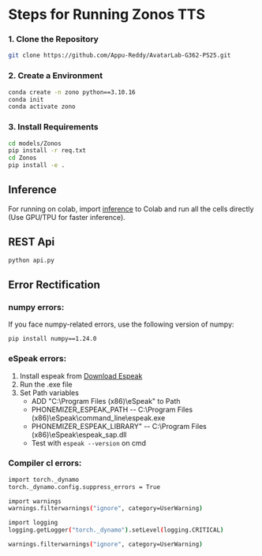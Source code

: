 # Steps for Running Zonos TTS

### 1. Clone the Repository

```bash
git clone https://github.com/Appu-Reddy/AvatarLab-G362-PS25.git
```


### 2. Create a Environment

```bash
conda create -n zono python==3.10.16
conda init
conda activate zono
```

### 3. Install Requirements

```bash
cd models/Zonos
pip install -r req.txt
cd Zonos
pip install -e .
```

## Inference

For running on colab, import [inference](inference.ipynb) to Colab and run all the cells directly (Use GPU/TPU for faster inference).

## REST Api

```python
python api.py
```

## Error Rectification

### numpy errors:
If you face numpy-related errors, use the following version of numpy:
    
    pip install numpy==1.24.0

### eSpeak errors:
1. Install espeak from [Download Espeak](https://espeak.sourceforge.net/download.html)
2. Run the .exe file
3. Set Path variables
    - ADD "C:\Program Files (x86)\eSpeak" to Path
    - PHONEMIZER_ESPEAK_PATH -- C:\Program Files (x86)\eSpeak\command_line\espeak.exe
    - PHONEMIZER_ESPEAK_LIBRARY" -- C:\Program Files (x86)\eSpeak\espeak_sap.dll
    - Test with `espeak --version` on cmd

### Compiler cl errors:
```bash
import torch._dynamo
torch._dynamo.config.suppress_errors = True

import warnings
warnings.filterwarnings("ignore", category=UserWarning)

import logging
logging.getLogger("torch._dynamo").setLevel(logging.CRITICAL)

warnings.filterwarnings("ignore", category=UserWarning)
